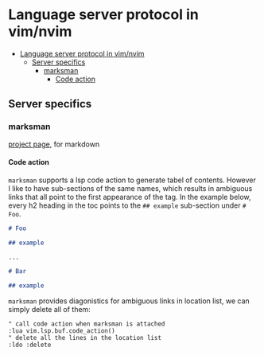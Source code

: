 # Language server protocol in vim/nvim

<!--toc:start-->
- [Language server protocol in vim/nvim](#language-server-protocol-in-vimnvim)
  - [Server specifics](#server-specifics)
    - [marksman](#marksman)
      - [Code action](#code-action)
<!--toc:end-->

## Server specifics

### marksman

[project page](//https://github.com/artempyanykh/marksman), for markdown

#### Code action

`marksman` supports a lsp code action to generate tabel of contents. However I like to have sub-sections of the same names, which results in ambiguous links that all point to the first appearance of the tag. In the example below, every h2 heading in the toc points to the `## example` sub-section under `# Foo`.

```markdown
# Foo

## example

...

# Bar

## example
```

`marksman` provides diagonistics for ambiguous links in location list, we can simply delete all of them:

```vim
" call code action when marksman is attached
:lua vim.lsp.buf.code_action()
" delete all the lines in the location list
:ldo :delete
```
